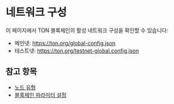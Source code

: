# 네트워크 구성

이 페이지에서 TON 블록체인의 활성 네트워크 구성을 확인할 수 있습니다:

- 메인넷: https://ton.org/global-config.json
- 테스트넷: https://ton.org/testnet-global.config.json

## 참고 항목

- [노드 유형](https://docs.ton.org/participate/nodes/node-types)
- [블록체인 파라미터 설정](/개발/하우투/블록체인-컨피그)
